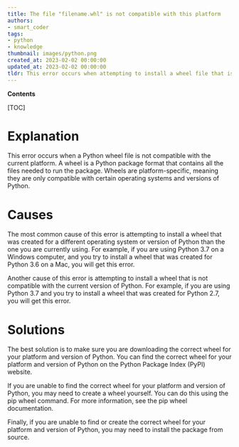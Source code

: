 ```yaml
---
title: The file "filename.whl" is not compatible with this platform
authors:
- smart_coder
tags:
- python
- knowledge
thumbnail: images/python.png
created_at: 2023-02-02 00:00:00
updated_at: 2023-02-02 00:00:00
tldr: This error occurs when attempting to install a wheel file that is not compatible with the current platform.
---
```


**Contents**

[TOC]

# Explanation

This error occurs when a Python wheel file is not compatible with the current platform. A wheel is a Python package format that contains all the files needed to run the package. Wheels are platform-specific, meaning they are only compatible with certain operating systems and versions of Python.

# Causes

The most common cause of this error is attempting to install a wheel that was created for a different operating system or version of Python than the one you are currently using. For example, if you are using Python 3.7 on a Windows computer, and you try to install a wheel that was created for Python 3.6 on a Mac, you will get this error.

Another cause of this error is attempting to install a wheel that is not compatible with the current version of Python. For example, if you are using Python 3.7 and you try to install a wheel that was created for Python 2.7, you will get this error.

# Solutions

The best solution is to make sure you are downloading the correct wheel for your platform and version of Python. You can find the correct wheel for your platform and version of Python on the Python Package Index (PyPI) website.

If you are unable to find the correct wheel for your platform and version of Python, you may need to create a wheel yourself. You can do this using the pip wheel command. For more information, see the pip wheel documentation.

Finally, if you are unable to find or create the correct wheel for your platform and version of Python, you may need to install the package from source.
